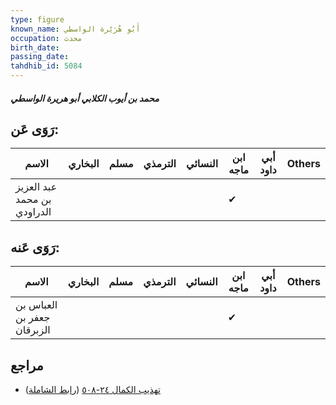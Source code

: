 ```yaml
---
type: figure
known_name: أَبُو هُرَيْرة الواسطي
occupation: محدث
birth_date:
passing_date:
tahdhib_id: 5084
---
```

##### محمد بن أيوب الكلابي أبو هريرة الواسطي

## رَوَى عَن:
| الاسم                       | البخاري | مسلم | الترمذي | النسائي | ابن ماجه | أبي داود | Others |
| --------------------------- | ------- | ---- | ------- | ------- | -------- | -------- | ------ |
| عبد العزيز بن محمد الدراودي |         |      |         |         | ✔        |          |        |
## رَوَى عَنه:
| الاسم                      | البخاري | مسلم | الترمذي | النسائي | ابن ماجه | أبي داود | Others |
| -------------------------- | ------- | ---- | ------- | ------- | -------- | -------- | ------ |
| العباس بن جعفر بن الزبرقان |         |      |         |         | ✔        |          |        |
## مراجع
- [تهذيب الكمال ٢٤-٥٠٨](obsidian://open?vault=Tahdhib-al-Kamal&file=Figures/٥٠٨٤-محمد%20بن%20أيوب%20الكلابي%20أبو%20هريرة%20الواسطي) ([رابط الشاملة](https://shamela.ws/book/3722/13020))